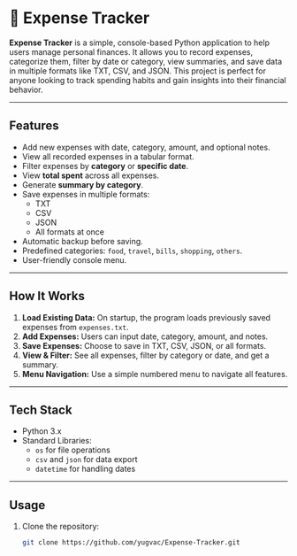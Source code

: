 # 💼 Expense Tracker

**Expense Tracker** is a simple, console-based Python application to help users manage personal finances. It allows you to record expenses, categorize them, filter by date or category, view summaries, and save data in multiple formats like TXT, CSV, and JSON. This project is perfect for anyone looking to track spending habits and gain insights into their financial behavior.

---

## Features

- Add new expenses with date, category, amount, and optional notes.
- View all recorded expenses in a tabular format.
- Filter expenses by **category** or **specific date**.
- View **total spent** across all expenses.
- Generate **summary by category**.
- Save expenses in multiple formats:
  - TXT
  - CSV
  - JSON
  - All formats at once
- Automatic backup before saving.
- Predefined categories: `food`, `travel`, `bills`, `shopping`, `others`.
- User-friendly console menu.

---

## How It Works

1. **Load Existing Data:** On startup, the program loads previously saved expenses from `expenses.txt`.
2. **Add Expenses:** Users can input date, category, amount, and notes.
3. **Save Expenses:** Choose to save in TXT, CSV, JSON, or all formats.
4. **View & Filter:** See all expenses, filter by category or date, and get a summary.
5. **Menu Navigation:** Use a simple numbered menu to navigate all features.

---

## Tech Stack

- Python 3.x
- Standard Libraries:
  - `os` for file operations
  - `csv` and `json` for data export
  - `datetime` for handling dates

---

## Usage

1. Clone the repository:
   ```bash
   git clone https://github.com/yugvac/Expense-Tracker.git
